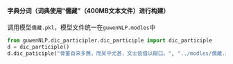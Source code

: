 #### 字典分词（词典使用“儒藏”（400MB文本文件）进行构建）

调用模型`儒藏.pkl`，模型文件统一在`guwenNLP.modles`中

```Python
from guwenNLP.dic_participler.dic_participle import dic_participle 
d = dic_participle()
d.dic_paticiple("骨董自来多赝，而吴中尤甚，文士皆借以糊口。", "../modles/儒藏.pkl")

```